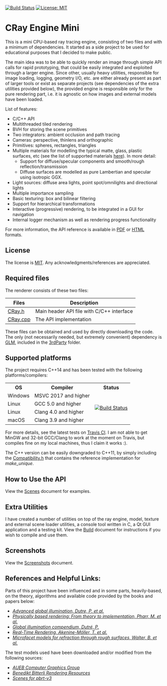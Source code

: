 [![Build Status](https://travis-ci.com/kvarcg/crayengine_mini.svg?branch=master)](https://travis-ci.com/kvarcg/crayengine_mini)
[![License: MIT](https://img.shields.io/badge/License-MIT-yellow.svg)](LICENSE)

# CRay Engine Mini

This is a mini CPU-based ray tracing engine, consisting of two files and with a minimum of dependencies. It started as a side project to be used for educational purposes that I decided to make public.

The main idea was to be able to quickly render an image through simple API calls for rapid prototyping, that could be easily integrated and exploited through a larger engine. Since other, usually heavy utilities, responsible for image loading, logging, geometry I/O, etc. are either already present as part of larger tools or exist as separate projects (see dependencies of the extra utilities provided below), the provided engine is responsible only for the pure rendering part, i.e. it is agnostic on how images and external models have been loaded.

List of features:
* C/C++ API
* Multithreaded tiled rendering
* BVH for storing the scene primitives
* Two integrators: ambient occlusion and path tracing
* Cameras: perspective, thinlens and orthographic
* Primitives: spheres, rectangles, triangles
* Multiple materials for modelling the typical matte, glass, plastic surfaces, etc (see the list of supported materials [here](Materials.md)). In more detail:
    * Support for diffuse/specular components and smooth/rough reflection/transmission
    * Diffuse surfaces are modelled as pure Lambertian and specular using isotropic GGX.
* Light sources: diffuse area lights, point spot/omnilights and directional lights
* Multiple importance sampling
* Basic texturing: box and bilinear filtering
* Support for hierarchical transformations
* Interactive (progressive) rendering, to be integrated in a GUI for navigation
* Internal logger mechanism as well as rendering progress functionality

For more information, the API reference is available in [PDF](Docs/latex/refman.pdf) or [HTML](Docs/html/index.html) formats.

## License 
The license is [MIT](LICENSE). Any acknowledgments/references are appreciated.

## Required files
The renderer consists of these two files:

|  Files | Description |
|  --- | --- |
| [CRay.h](Projects/CRay/CRay.h) | Main header API file with C/C++ interface |
| [CRay.cpp](Projects/CRay/CRay.cpp) | The API implementation |

These files can be obtained and used by directly downloading the code. The only (not necessarily needed, but extremely convenient) dependency is [GLM](https://github.com/g-truc/glm), included in the [3rdParty](3rdParty/include) folder.

## Supported platforms
The project requires C++14 and has been tested with the following platforms/compilers:

<table>
    <tbody>
        <tr>
            <th>OS</th>
            <th>Compiler</th>
            <th>Status</th>
        </tr>
        <tr>
            <td>Windows</td>
            <td>MSVC 2017 and higher</td>
            <td rowspan=5>
                <a href="https://travis-ci.com/kvarcg/crayengine_mini">
                    <img src="https://travis-ci.com/kvarcg/crayengine_mini.svg?branch=master" alt="Build Status">
                    </a>
            </td>
        </tr>
        <tr>
            <td>Linux</td>
            <td>GCC 5.0 and higher</td>
        </tr>
        <tr>
            <td>Linux</td>
            <td>Clang 4.0 and higher</td>
        </tr>
        <tr>
            <td>macOS</td>
            <td>Clang 3.9 and higher</td>
        </tr>
    </tbody>
</table>

For more details, see the latest tests on [Travis CI](https://travis-ci.com/kvarcg/crayengine_mini). I am not able to get MinGW and 32-bit GCC/Clang to work at the moment on Travis, but compiles fine on my local machines, thus I claim it works :).

The C++ version can be easily downgraded to C++11, by simply including the [Compatibility.h](Projects/Global/Compatibility.h) that contains the reference implementation for *make_unique*.

## How to Use the API
View the [Scenes](Scenes.md) document for examples.

## Extra Utilities
I have created a number of utilities on top of the ray engine, model, texture and external scene loader utilities, a console tool written in C, a Qt GUI application and a testing kit. View the [Build](Build.md) document for instructions if you wish to compile and use them.

## Screenshots
View the [Screenshots](Screenshots.md) document.

## References and Helpful Links:
Parts of this project have been influenced and in some parts, heavily-based, on the theory, algorithms and available code provided by the books and papers below:

* <cite>[Advanced global illumination, Dutre, P. et al.](https://www.taylorfrancis.com/books/9781315365473)</cite>
* <cite>[Physically based rendering: From theory to implementation, Pharr, M. et al.](http://www.pbr-book.org)</cite>
* <cite>[Global illumination compendium, Dutré, P.](http://studiainformatyka.ii.uni.wroc.pl/~anl/cgfiles/TotalCompendium.pdf)</cite>
* <cite>[Real-Time Rendering, Akenine-Möller, T. et al.](http://www.realtimerendering.com)</cite>
* <cite>[Microfacet models for refraction through rough surfaces, Walter, B. et al.](https://dl.acm.org/citation.cfm?id=2383874)

The test models used have been downloaded and/or modified from the following sources:

* <cite>[AUEB Computer Graphics Group](http://graphics.cs.aueb.gr)</cite>
* <cite>[Benedikt Bitterli Rendering Resources](https://benedikt-bitterli.me/resources)</cite>
* <cite>[Scenes for pbrt-v3](https://pbrt.org/scenes-v3.html)</cite>
